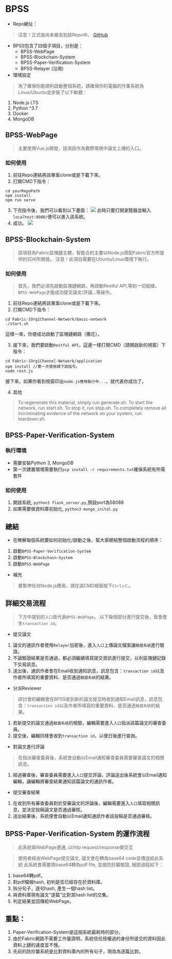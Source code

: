 # BPSS

- Repo網址：
> 注意！正式版尚未被丟到該Repo中。
[GitHub](https://github.com/BlockChain-Paper-Submission-System)
- BPSS包含了四個子項目，分別是：
    - BPSS-WebPage
    - BPSS-Blockchain-System
    - BPSS-Paper-Verification-System
    - BPSS-Relayer (沿用) 
- 環境設定
> 為了確保你能順利啟動整個系統，請確保你的電腦的作業系統為Linux/Ubuntu並安裝了以下軟體：
1. Node.js LTS
2. Python ^3.7
3. Docker
4. MongoDB
## BPSS-WebPage
> 主要使用Vue.js開發，該項目作為實際環境中論文上傳的入口。
### 如何使用
1. 前往Repo連結將該專案clone或是下載下來。
2. 打開CMD下指令：
```
cd yourRepoPath
npm install
npm run serve
```
3. 下完指令後，我們可以看到以下畫面：
![](https://i.imgur.com/IouNe2i.png)
此時只要打開瀏覽器並輸入`localhost:8080/`便可以進入該系統。
4. 成功。
![](https://i.imgur.com/BS6gEtK.jpg)

## BPSS-Blockchain-System
> 該項目為Fabric區塊鏈主體，智能合約主要以Node.js搭配Fabric官方所提供的SDK所開發。
> 注意！此項目需要在Ubuntu/Linux環境下執行。
### 如何使用
> 首先，我們必須先啟動區塊鏈網路，再啟動Restful API,等到一切就緒，`BPSS-WebPage`才能成功提交論文/評論...等操作。
1. 前往Repo連結將該專案clone或是下載下來。
2. 打開CMD下指令：
```
cd Fabric-1Org1Channel-Network/basic-network
./start.sh
```
這樣一來，你便成功啟動了區塊鏈網路（撒花）。

3. 接下來，我們要啟動`Restful API`，這邊一樣打開CMD（請開啟新的視窗）下指令：
```
cd Fabric-1Org1Channel-Network/application
npm install //第一次使用請下該指令。
node rest.js
```
接下來，如果你看到視窗印出`node.js應用執行中...`，就代表你成功了。

4. 其他
> To regenerate this material, simply run generate.sh.
> To start the network, run start.sh.
> To stop it, run stop.sh.
> To completely remove all incriminating evidence of the network on your system, run teardown.sh.

## BPSS-Paper-Verification-System
### 執行環境
* 需要安裝Python 3, MongoDB
* 第一次建置環境需要執行`pip install -r requirements.txt`確保系統有所需套件
### 如何使用
1. 開啟系統, `python3 flask_server.py`,預設port為58088
2. 如果需要做資料庫初始化, `python3 mongo_inital.py`

## 總結
- 在暸解每個系統要如何初始化/啟動之後，幫大家總結整個啟動流程的順序：
1. 啟動`BPSS-Paper-Verification-System`
2. 啟動`BPSS-Blockchain-System`
3. 啟動`BPSS-WebPage`
- 補充
> 要暫停任何Node.js應用，請在該CMD視窗按下`Ctrl`+`Ｃ`。

## 詳細交易流程
> 下方中提到的`入口`皆代表`BPSS-WebPage`。
> 以下每個部分進行提交後，皆會產生`transaction id`。
- 提交論文

1. 論文的通訊作者使用`Relayer`加密後，進入`入口`上傳論文檔案讓`驗證系統`進行驗證。
2. 不論驗證結果是否通過，都必須繼續填寫提交資訊進行提交，以利區塊鏈記錄下交易訊息。
3. 送出後，通訊作者會在Email收到通知訊息，訊息包含：`transaction id`以及作者所填寫的重要資料、是否通過`驗證系統`的結果。

- 分派Reviewer

> 研討會的編輯會在BPSS收到新的論文提交時收到通知Email訊息，訊息包含：`transaction id`以及作者所填寫的重要資料、是否通過`驗證系統`的結果。

1. 若新提交的論文通過`驗證系統`的檢驗，編輯需要進入`入口`指派該篇論文的審查委員。
2. 提交後，編輯同樣會收到`transaction id`，以便日後進行查詢。

- 對論文進行評論

> 在指派審查委員後，系統會自動以Email通知審查委員需要審查論文的相關訊息。
1. 經過審查後，審查委員需要進入`入口`提交評論，評論送出後系統會以Email通知編輯，讓編輯將審查結果通知該篇論文的通訊作者。

- 提交審查結果

1. 在收到所有審查委員對於受審論文的評論後，編輯需要進入`入口`填寫相關訊息，並決定投稿論文是否通過審核。
2. 送出結果後，系統便會自動以Email通知通訊作者該投稿是否通過審核。
## BPSS-Paper-Verification-System 的運作流程
> 此系統與WebPage連通, 以http request/response做交互

> 使用者經由WebPage提交論文, 論文會在轉為base64 code並傳送給此系統
> 此系統會需要將base64轉為pdf file, 並做防抄襲驗證, 細部過程如下：
1. base64轉pdf。
2. 對pdf檔做hash, 初判是否已經存在於資料庫。
3. 拆分句子，逐句hash, 產生一個hash list。
4. 與資料庫現有論文“逐篇”比對其hash list的交集。
5. 判定結果並回傳給WebPage。

## 重點：
1. Paper-Verification-System是這個系統最耗時的部分。
2. 由於Fabric網路不需要工作量證明，系統信任授權過的身份所提交的資料因此資料上鏈的速度並不慢。
3. 先前的防抄襲系統是比對資料庫內的所有句子，現改為逐篇比對。
